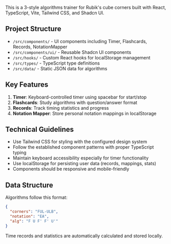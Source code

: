 <!-- Use this file to provide workspace-specific custom instructions to Copilot. For more details, visit https://code.visualstudio.com/docs/copilot/copilot-customization#_use-a-githubcopilotinstructionsmd-file -->

This is a 3-style algorithms trainer for Rubik's cube corners built with React, TypeScript, Vite, Tailwind CSS, and Shadcn UI.

## Project Structure
- `/src/components/` - UI components including Timer, Flashcards, Records, NotationMapper
- `/src/components/ui/` - Reusable Shadcn UI components
- `/src/hooks/` - Custom React hooks for localStorage management
- `/src/types/` - TypeScript type definitions
- `/src/data/` - Static JSON data for algorithms

## Key Features
1. **Timer**: Keyboard-controlled timer using spacebar for start/stop
2. **Flashcards**: Study algorithms with question/answer format
3. **Records**: Track timing statistics and progress
4. **Notation Mapper**: Store personal notation mappings in localStorage

## Technical Guidelines
- Use Tailwind CSS for styling with the configured design system
- Follow the established component patterns with proper TypeScript typing
- Maintain keyboard accessibility especially for timer functionality
- Use localStorage for persisting user data (records, mappings, stats)
- Components should be responsive and mobile-friendly

## Data Structure
Algorithms follow this format:
```json
{
  "corners": "FUL-ULB",
  "notation": "EA", 
  "alg": "F U F' F' U'"
}
```

Time records and statistics are automatically calculated and stored locally.
